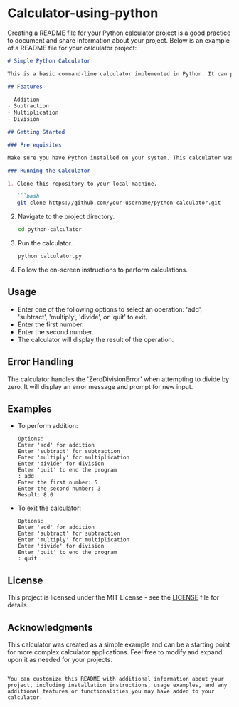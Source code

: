 # Calculator-using-python
Creating a README file for your Python calculator project is a good practice to document and share information about your project. Below is an example of a README file for your calculator project:

```markdown
# Simple Python Calculator

This is a basic command-line calculator implemented in Python. It can perform basic mathematical operations, such as addition, subtraction, multiplication, and division. The calculator is designed to run in a terminal or command prompt, providing a simple interface for performing calculations.

## Features

- Addition
- Subtraction
- Multiplication
- Division

## Getting Started

### Prerequisites

Make sure you have Python installed on your system. This calculator was developed using Python 3.

### Running the Calculator

1. Clone this repository to your local machine.

   ```bash
   git clone https://github.com/your-username/python-calculator.git
   ```

2. Navigate to the project directory.

   ```bash
   cd python-calculator
   ```

3. Run the calculator.

   ```bash
   python calculator.py
   ```

4. Follow the on-screen instructions to perform calculations.

## Usage

- Enter one of the following options to select an operation: 'add', 'subtract', 'multiply', 'divide', or 'quit' to exit.
- Enter the first number.
- Enter the second number.
- The calculator will display the result of the operation.

## Error Handling

The calculator handles the 'ZeroDivisionError' when attempting to divide by zero. It will display an error message and prompt for new input.

## Examples

- To perform addition:

  ```plaintext
  Options:
  Enter 'add' for addition
  Enter 'subtract' for subtraction
  Enter 'multiply' for multiplication
  Enter 'divide' for division
  Enter 'quit' to end the program
  : add
  Enter the first number: 5
  Enter the second number: 3
  Result: 8.0
  ```

- To exit the calculator:

  ```plaintext
  Options:
  Enter 'add' for addition
  Enter 'subtract' for subtraction
  Enter 'multiply' for multiplication
  Enter 'divide' for division
  Enter 'quit' to end the program
  : quit
  ```

## License

This project is licensed under the MIT License - see the [LICENSE](LICENSE) file for details.

## Acknowledgments

This calculator was created as a simple example and can be a starting point for more complex calculator applications. Feel free to modify and expand upon it as needed for your projects.
```

You can customize this README with additional information about your project, including installation instructions, usage examples, and any additional features or functionalities you may have added to your calculator.

